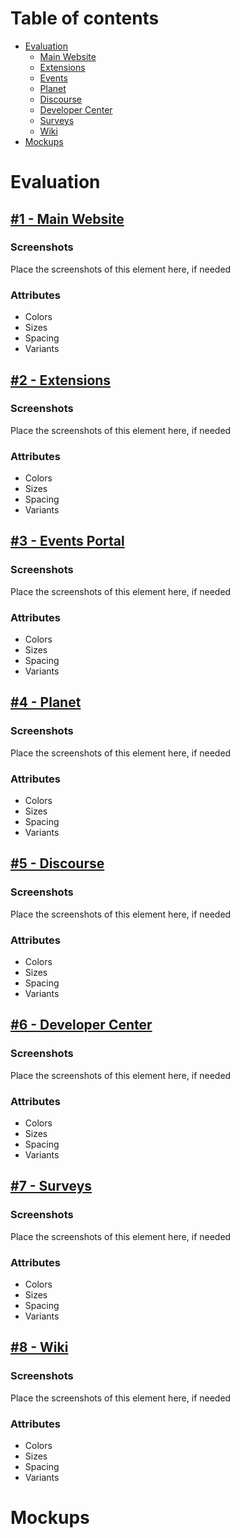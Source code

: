 # Table of contents
* [Evaluation](#evaluation)
  * [Main Website](#1-main-website)
  * [Extensions](#2-extensions)
  * [Events](#3-events-portal)
  * [Planet](#4-planet)
  * [Discourse](#5-discourse)
  * [Developer Center](#6-developer-center)
  * [Surveys](#7-surveys)
  * [Wiki](#8-wiki)
* [Mockups](#mockups)

# Evaluation
## [#1 - Main Website](https://gitlab.gnome.org/Teams/Engagement/websites/general-website-resources/-/issues/1)

### Screenshots

Place the screenshots of this element here, if needed

### Attributes
* Colors
* Sizes
* Spacing
* Variants

## [#2 - Extensions](https://gitlab.gnome.org/Teams/Engagement/websites/general-website-resources/-/issues/2)

### Screenshots

Place the screenshots of this element here, if needed

### Attributes
* Colors
* Sizes
* Spacing
* Variants

## [#3 - Events Portal](https://events.gnome.org/)

### Screenshots

Place the screenshots of this element here, if needed

### Attributes
* Colors
* Sizes
* Spacing
* Variants

## [#4 - Planet](https://gitlab.gnome.org/Teams/Engagement/websites/general-website-resources/-/issues/4)

### Screenshots

Place the screenshots of this element here, if needed

### Attributes
* Colors
* Sizes
* Spacing
* Variants

## [#5 - Discourse](https://gitlab.gnome.org/Teams/Engagement/websites/general-website-resources/-/issues/5)

### Screenshots

Place the screenshots of this element here, if needed

### Attributes
* Colors
* Sizes
* Spacing
* Variants

## [#6 - Developer Center](https://gitlab.gnome.org/Teams/Engagement/websites/general-website-resources/-/issues/6)

### Screenshots

Place the screenshots of this element here, if needed

### Attributes
* Colors
* Sizes
* Spacing
* Variants

## [#7 - Surveys](https://gitlab.gnome.org/Teams/Engagement/websites/general-website-resources/-/issues/7)

### Screenshots

Place the screenshots of this element here, if needed

### Attributes
* Colors
* Sizes
* Spacing
* Variants

## [#8 - Wiki](https://gitlab.gnome.org/Teams/Engagement/websites/general-website-resources/-/issues/8)

### Screenshots

Place the screenshots of this element here, if needed

### Attributes
* Colors
* Sizes
* Spacing
* Variants

# Mockups
